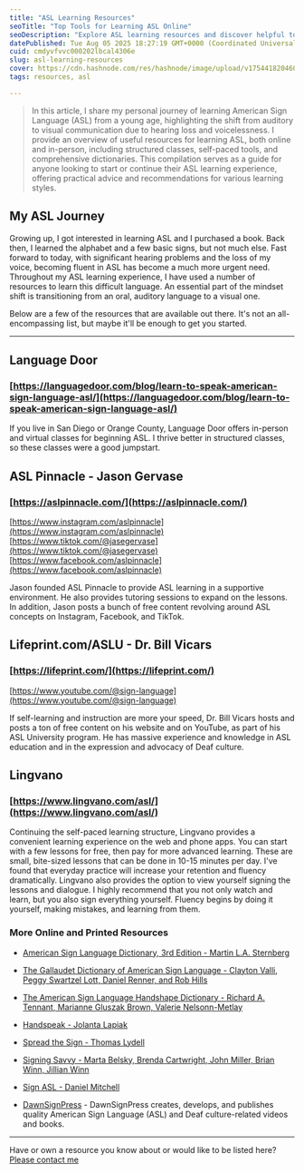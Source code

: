```yaml
---
title: "ASL Learning Resources"
seoTitle: "Top Tools for Learning ASL Online"
seoDescription: "Explore ASL learning resources and discover helpful tools for mastering American Sign Language, from online courses to comprehensive dictionaries"
datePublished: Tue Aug 05 2025 18:27:19 GMT+0000 (Coordinated Universal Time)
cuid: cmdyvfvvc000202lbcal4306e
slug: asl-learning-resources
cover: https://cdn.hashnode.com/res/hashnode/image/upload/v1754418204606/d613298c-1197-4359-89e8-8c7b38aa5d60.png
tags: resources, asl

---
```


> In this article, I share my personal journey of learning American Sign Language (ASL) from a young age, highlighting the shift from auditory to visual communication due to hearing loss and voicelessness. I provide an overview of useful resources for learning ASL, both online and in-person, including structured classes, self-paced tools, and comprehensive dictionaries. This compilation serves as a guide for anyone looking to start or continue their ASL learning experience, offering practical advice and recommendations for various learning styles.

## My ASL Journey

Growing up, I got interested in learning ASL and I purchased a book. Back then, I learned the alphabet and a few basic signs, but not much else. Fast forward to today, with significant hearing problems and the loss of my voice, becoming fluent in ASL has become a much more urgent need. Throughout my ASL learning experience, I have used a number of resources to learn this difficult language. An essential part of the mindset shift is transitioning from an oral, auditory language to a visual one.

Below are a few of the resources that are available out there. It's not an all-encompassing list, but maybe it'll be enough to get you started.

---

## Language Door

### [https://languagedoor.com/blog/learn-to-speak-american-sign-language-asl/](https://languagedoor.com/blog/learn-to-speak-american-sign-language-asl/)

If you live in San Diego or Orange County, Language Door offers in-person and virtual classes for beginning ASL. I thrive better in structured classes, so these classes were a good jumpstart.

## ASL Pinnacle - Jason Gervase

### [https://aslpinnacle.com/](https://aslpinnacle.com/)

[https://www.instagram.com/aslpinnacle](https://www.instagram.com/aslpinnacle)  
[https://www.tiktok.com/@jasegervase](https://www.tiktok.com/@jasegervase)  
[https://www.facebook.com/aslpinnacle](https://www.facebook.com/aslpinnacle)

Jason founded ASL Pinnacle to provide ASL learning in a supportive environment. He also provides tutoring sessions to expand on the lessons. In addition, Jason posts a bunch of free content revolving around ASL concepts on Instagram, Facebook, and TikTok.

## Lifeprint.com/ASLU - Dr. Bill Vicars

### [https://lifeprint.com/](https://lifeprint.com/)

[https://www.youtube.com/@sign-language](https://www.youtube.com/@sign-language)

If self-learning and instruction are more your speed, Dr. Bill Vicars hosts and posts a ton of free content on his website and on YouTube, as part of his ASL University program. He has massive experience and knowledge in ASL education and in the expression and advocacy of Deaf culture.

## Lingvano

### [https://www.lingvano.com/asl/](https://www.lingvano.com/asl/)

Continuing the self-paced learning structure, Lingvano provides a convenient learning experience on the web and phone apps. You can start with a few lessons for free, then pay for more advanced learning. These are small, bite-sized lessons that can be done in 10-15 minutes per day. I've found that everyday practice will increase your retention and fluency dramatically. Lingvano also provides the option to view yourself signing the lessons and dialogue. I highly recommend that you not only watch and learn, but you also sign everything yourself. Fluency begins by doing it yourself, making mistakes, and learning from them.

### More Online and Printed Resources

* [American Sign Language Dictionary, 3rd Edition - Martin L.A. Sternberg](https://www.amazon.com/American-Sign-Language-Dictionary-Third/dp/0062736345/)
    
* [The Gallaudet Dictionary of American Sign Language - Clayton Valli, Peggy Swartzel Lott, Daniel Renner, and Rob Hills](https://www.amazon.com/Gallaudet-Dictionary-American-Sign-Language/dp/1954622015)
    
* [The American Sign Language Handshape Dictionary - Richard A. Tennant, Marianne Gluszak Brown, Valerie Nelsonn-Metlay](https://www.amazon.com/American-Sign-Language-Handshape-Dictionary/dp/1944838783/)
    
* [Handspeak - Jolanta Lapiak](https://www.handspeak.com/)
    
* [Spread the Sign - Thomas Lydell](https://spreadthesign.com/en.us/search/)
    
* [Signing Savvy - Marta Belsky, Brenda Cartwright, John Miller, Brian Winn, Jillian Winn](https://www.signingsavvy.com/)
    
* [Sign ASL - Daniel Mitchell](https://www.signasl.org/)
    
* [DawnSignPress](https://www.dawnsign.com/) - DawnSignPress creates, develops, and publishes quality American Sign Language (ASL) and Deaf culture-related videos and books.
    

---

Have or own a resource you know about or would like to be listed here? [Please contact me](https://stephenjlu.com/contact)